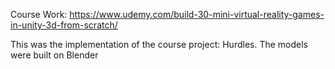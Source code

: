 Course Work: https://www.udemy.com/build-30-mini-virtual-reality-games-in-unity-3d-from-scratch/

This was the implementation of the course project: Hurdles.
The models were built on Blender

